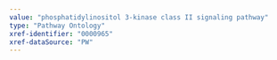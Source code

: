 ```yaml
---
value: "phosphatidylinositol 3-kinase class II signaling pathway"
type: "Pathway Ontology"
xref-identifier: "0000965"
xref-dataSource: "PW"
---
```

